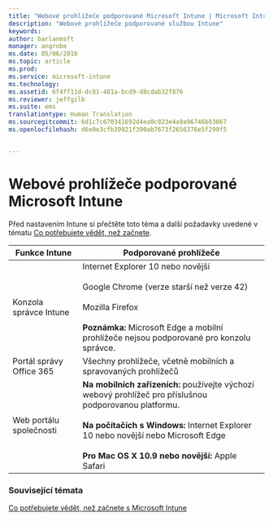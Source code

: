 ```yaml
---
title: "Webové prohlížeče podporované Microsoft Intune | Microsoft Intune"
description: "Webové prohlížeče podporované službou Intune"
keywords: 
author: barlanmsft
manager: angrobe
ms.date: 05/06/2016
ms.topic: article
ms.prod: 
ms.service: microsoft-intune
ms.technology: 
ms.assetid: 6f4ff11d-dc81-481a-bcd9-d8cdab32f876
ms.reviewer: jeffgilb
ms.suite: ems
translationtype: Human Translation
ms.sourcegitcommit: 6d1c7c670341692d4ea0c823e4a9a96746b83067
ms.openlocfilehash: d6e0e3cfb39921f390ab7673f2656376e5f299f5


---
```


# Webové prohlížeče podporované Microsoft Intune

Před nastavením Intune si přečtěte toto téma a další požadavky uvedené v tématu [Co potřebujete vědět, než začnete](what-to-know-before-you-start-microsoft-intune.md).

|Funkce Intune |Podporované prohlížeče|
|---------|---------|
|Konzola správce Intune     |  Internet Explorer 10 nebo novější<br /><br />Google Chrome (verze starší než verze 42)<br /><br />Mozilla Firefox <br /><br />**Poznámka:** Microsoft Edge a mobilní prohlížeče nejsou podporované pro konzolu správce.                      
|Portál správy Office 365     |Všechny prohlížeče, včetně mobilních a spravovaných prohlížečů  |
|Web portálu společnosti     |**Na mobilních zařízeních:** používejte výchozí webový prohlížeč pro příslušnou podporovanou platformu.   <br /><br />**Na počítačích s Windows:** Internet Explorer 10 nebo novější nebo Microsoft Edge<br /><br />**Pro Mac OS X 10.9 nebo novější:** Apple Safari    |


### Související témata
[Co potřebujete vědět, než začnete s Microsoft Intune](what-to-know-before-you-start-microsoft-intune.md)



<!--HONumber=Aug16_HO4-->


